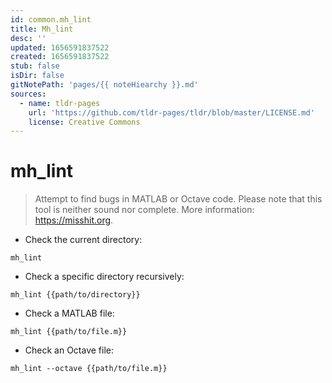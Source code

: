 ```yaml
---
id: common.mh_lint
title: Mh_lint
desc: ''
updated: 1656591837522
created: 1656591837522
stub: false
isDir: false
gitNotePath: 'pages/{{ noteHiearchy }}.md'
sources:
  - name: tldr-pages
    url: 'https://github.com/tldr-pages/tldr/blob/master/LICENSE.md'
    license: Creative Commons
---
```

# mh_lint

> Attempt to find bugs in MATLAB or Octave code.
> Please note that this tool is neither sound nor complete.
> More information: <https://misshit.org>.

- Check the current directory:

`mh_lint`

- Check a specific directory recursively:

`mh_lint {{path/to/directory}}`

- Check a MATLAB file:

`mh_lint {{path/to/file.m}}`

- Check an Octave file:

`mh_lint --octave {{path/to/file.m}}`

